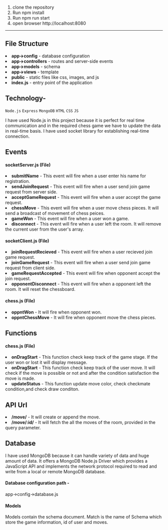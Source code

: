 1. clone the repository
2. Run npm install
3. Run npm run start
4. open browser http://localhost:8080

---
## File Structure

<li><b>app->config</b> - database configuration</li>
<li><b>app->controllers</b> - routes and server-side events</li>
<li><b>app->models</b> - schema</li>
<li><b>app->views</b> - template</li>
<li><b>public</b> - static files like css, images, and js</li>
<li><b>index.js</b> - entry point of the application</li>


  

## Technology-
```Node.js``` ```Express``` ```MongoDB``` ```HTML``` ```CSS``` ```JS``` 

I have used Node.js in this project because it is perfect for real time communication and in the required chess game we have to update the data in real-time basis.
I have used socket library for establishing real-time connection. 

## Events 
<h4> socketServer.js (File) </h4>

<li><b>submitName</b> - This event will fire when a user enter his name for registration. </li>
<li><b>sendJoinRequest</b> - This event will fire when a user send join game request from server side.</li>
<li><b>acceptGameRequest</b> - This event will fire when a user accept the game request. </li>
<li><b>chessMove</b> - This event will fire when a user move chess pieces. It will send a broadcast of movement of chess peices.
<li><b>gameWon</b> - This event will fire when a user won a game.
<li><b>disconnect</b> - This event will fire when a user left the room. It will remove the current user from the user's array.

<h4> socketClient.js (File) </h4>
<li><b>joinRequestRecieved</b> - This event will fire when a user recieved join game request. </li>
<li><b>joinGameRequest</b> - This event will fire when a user send join game request from client side.</li>
<li><b>gameRequestAccepted</b> - This event will fire when opponent accept the join request. </li>
<li><b>opponentDisconnect</b> - This event will fire when a opponent left the room. It will reset the chessboard. </li>


<h4> chess.js (File) </h4>
<li><b>oppntWon</b> - It will fire when opponent won. </li>
<li><b>oppntChessMove</b> - It will fire when opponent move the chess pieces. </li>


## Functions
<h4> chess.js (File) </h4>
<li><b>onDragStart</b> - This function check keep track of the game stage. If the user won or lost it will display message.</li>
<li><b>onDragStart</b> - This function check keep track of the user move. It will check if the move is possible or not and after the condition satisfaction the move is made.</li>
<li><b>updateStatus</b> - This function update move color, check checkmate condition,and check draw conditon.</li>

## API Url
<li><b>/move/</b> - It will create or append the move.</li>
<li><b>/move/:id/</b> - It will fetch the all the moves of the room, provided in the query parameter.</li>

## Database
I have used MongoDB because it can handle variety of data and huge amount of data. It offers a MongoDB Node.js Driver which provides a JavaScript API and implements the network protocol required to read and write from a local or remote MongoDB database.

<h4>Database configuration path - </h4> app->config->database.js

<h4>Models</h4>
Models contain the schema document.
Match is the name of Schema which store the game information, id of user and moves.


